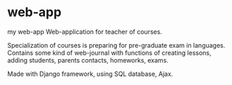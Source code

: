 # web-app
my web-app
Web-application for teacher of courses.

Specialization of courses is preparing for pre-graduate exam in languages. Contains some kind of web-journal with functions of creating lessons, adding students, parents contacts, homeworks, exams.

Made with Django framework, using SQL database, Ajax.
